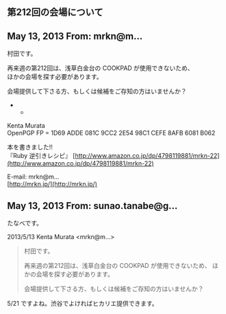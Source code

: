 ## 第212回の会場について

## May 13, 2013 From: mrkn@m...

村田です。

再来週の第212回は、浅草白金台の COOKPAD が使用できないため、  
ほかの会場を探す必要があります。

会場提供して下さる方、もしくは候補をご存知の方はいませんか？

- -

Kenta Murata  
OpenPGP FP = 1D69 ADDE 081C 9CC2 2E54 98C1 CEFE 8AFB 6081 B062

本を書きました!!  
『Ruby 逆引きレシピ』 [http://www.amazon.co.jp/dp/4798119881/mrkn-22](http://www.amazon.co.jp/dp/4798119881/mrkn-22)

E-mail: mrkn@m...  
[http://mrkn.jp/](http://mrkn.jp/)

## May 13, 2013 From: sunao.tanabe@g...

たなべです。

2013/5/13 Kenta Murata \<mrkn@m...\>

> 村田です。
> 
> 再来週の第212回は、浅草白金台の COOKPAD が使用できないため、 ほかの会場を探す必要があります。
> 
> 会場提供して下さる方、もしくは候補をご存知の方はいませんか？

5/21 ですよね。渋谷でよければヒカリエ提供できます。

